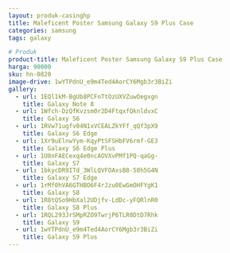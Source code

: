 ```yaml
---
layout: produk-casinghp
title: Maleficent Poster Samsung Galaxy S9 Plus Case
categories: samsung
tags: galaxy

# Produk
product-title: Maleficent Poster Samsung Galaxy S9 Plus Case
harga: 90000
sku: hn-0820
image-drive: 1wYTPdnU_e9m4Ted4AorCY6Mgb3r3BiZi
gallery:
  - url: 1EQl1kM-BgUb8PCFnTtOzUXVZuwOegxgn
    title: Galaxy Note 8
  - url: 1Wfch-DzQfKvzsm0r2D4FtqxfQknldvxC
    title: Galaxy S6
  - url: 1RVw71ugfv04N1xVCEALZkYFf_qQf3pX9
    title: Galaxy S6 Edge
  - url: 1Xr9uElnwYym-KqyPtSFSHbFV6rmf-GE3
    title: Galaxy S6 Edge Plus
  - url: 1U8nFAECexq4e0ncAOVXvPMf1PQ-qaGg-
    title: Galaxy S7
  - url: 1bkycDR9ITd_3WlLQVFOAxsB8-50h5G4N
    title: Galaxy S7 Edge
  - url: 1rMf0hVA6GTHBO6F4rJzu0EwGmOHFYgK1
    title: Galaxy S8
  - url: 1R8tQSo9HbXal2UDjfv-LdDc-yFQRlnR0
    title: Galaxy S8 Plus
  - url: 1RQL293JrSMpRZO9TwrjP6TLR0DtD7Rhk
    title: Galaxy S9
  - url: 1wYTPdnU_e9m4Ted4AorCY6Mgb3r3BiZi
    title: Galaxy S9 Plus
---
```

